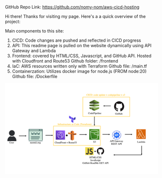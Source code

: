 GitHub Repo Link: https://github.com/nomy-nom/aws-cicd-hosting

Hi there! Thanks for visiting my page. Here's a a quick overview of the project:

Main components to this site:
1) CICD: Code changes are pushed and reflected in  CICD progress
2) API: This readme page is pulled on the website dynamically using API Gateway and Lambda 
3) Frontend: covered by HTML/CSS, Javascript, and GitHub API. Hosted with Cloudfront and Route53
    Github folder: /frontend
4) IaC: AWS resources written only with Terraform
    Github file: /main.tf
5) Containerzation: Utilizes docker image for node.js (FROM node:20)
    Github file: /Dockerfile


![Alt Text](https://github.com/nomy-nom/aws-cicd-hosting/blob/main/imges/overview.png?raw=true)


